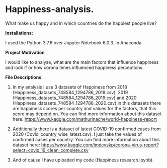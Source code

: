 # Happiness-analysis.
What make us happy and in which countries do the happiest people live?

**Installations:**

I used the Python 3.7.6 over Jupyter Notebook 6.0.3. in Anaconda.

**Project Motivation**

I would like to analyse, what are the main factors that influence happiness and look if or how corona times influenced happiness perceptions.

**File Descriptions**

1) In my analysis I use 3 datasets of Happiness from 2018 (Happiness_datasets_748584_1294786_2018.csv), 2019 (Happiness_datasets_748584_1294786_2019.csv) and 2020 (Happiness_datasets_748584_1294786_2020.csv) in this datasets there are happiness scores per country and values for the factors, that this score may depend on.
You can find more information about this dataset here: https://www.kaggle.com/mathurinache/world-happiness-report

2) Additionally there is a dataset of latest COVID-19 confirmed cases from 2020 (Covid_country_wise_latest.csv). I just take the values of confirmed cases per country.
You can find more information about this dataset here: https://www.kaggle.com/imdevskp/corona-virus-report?select=covid_19_clean_complete.csv

3) And of cause I have uploaded my code (Happiness research.ipynb).

